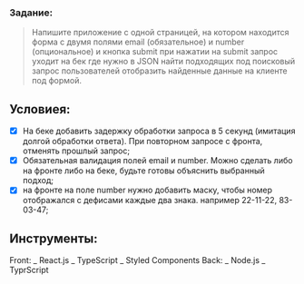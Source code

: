 ### Задание:

> Напишите приложение с одной страницей, на котором находится форма с двумя полями
> email (обязательное) и number (опциональное)
> и кнопка submit при нажатии на submit запрос уходит на бек где нужно в JSON найти подходящих под поисковый запрос пользователей отобразить найденные данные на клиенте под формой.

## Условиея:

- [x] На беке добавить задержку обработки запроса в 5 секунд (имитация долгой обработки ответа). При повторном запросе с фронта, отменять прошлый запрос;
- [x] Обязательная валидация полей email и number. Можно сделать либо на фронте либо на беке, будьте готовы объяснить выбранный подход;
- [x] на фронте на поле number нужно добавить маску, чтобы номер отображался с дефисами каждые два знака. например 22-11-22, 83-03-47;

## Инструменты:

Front:
_ React.js
_ TypeScript
_ Styled Components
Back:
_ Node.js
\_ TyprScript
